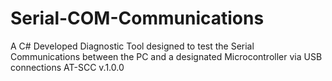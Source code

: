 # Serial-COM-Communications
A C# Developed Diagnostic Tool designed to test the Serial Communications between the PC and a designated Microcontroller via USB connections
AT-SCC v.1.0.0
